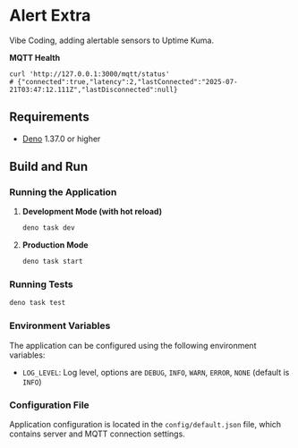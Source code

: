 # Alert Extra

Vibe Coding, adding alertable sensors to Uptime Kuma.

**MQTT Health**

```shell
curl 'http://127.0.0.1:3000/mqtt/status'
# {"connected":true,"latency":2,"lastConnected":"2025-07-21T03:47:12.111Z","lastDisconnected":null}
```

## Requirements

- [Deno](https://deno.com/) 1.37.0 or higher

## Build and Run

### Running the Application

1. **Development Mode (with hot reload)**

   ```bash
   deno task dev
   ```

2. **Production Mode**

   ```bash
   deno task start
   ```

### Running Tests

```bash
deno task test
```

### Environment Variables

The application can be configured using the following environment variables:

- `LOG_LEVEL`: Log level, options are `DEBUG`, `INFO`, `WARN`, `ERROR`, `NONE`
  (default is `INFO`)

### Configuration File

Application configuration is located in the `config/default.json` file, which
contains server and MQTT connection settings.
